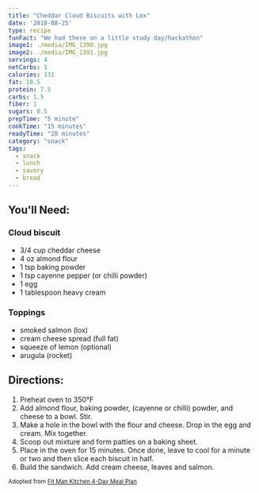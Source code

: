 ```yaml
---
title: "Cheddar Cloud Biscuits with Lox"
date: '2018-08-25'
type: recipe
funFact: "We had these on a little study day/hackathon"
image1: ./media/IMG_1390.jpg
image2: ./media/IMG_1391.jpg
servings: 4
netCarbs: 1
calories: 131
fat: 10.5
protein: 7.5
carbs: 1.5
fiber: 1
sugars: 0.5
prepTime: "5 minute"
cookTime: "15 minutes"
readyTime: "20 minutes"
category: "snack"
tags:
  - snack
  - lunch
  - savory
  - bread
---
```


## You'll Need:

### Cloud biscuit

- 3/4 cup cheddar cheese
- 4 oz almond flour
- 1 tsp baking powder
- 1 tsp cayenne pepper (or chilli powder)
- 1 egg
- 1 tablespoon heavy cream

### Toppings
- smoked salmon (lox)
- cream cheese spread (full fat)
- squeeze of lemon (optional)
- arugula (rocket)

## Directions:

1. Preheat oven to 350°F
2. Add almond flour, baking powder, (cayenne or chilli) powder, and cheese to a bowl. Stir.
3. Make a hole in the bowl with the flour and cheese. Drop in the egg and cream. Mix together.
4. Scoop out mixture and form patties on a baking sheet.
5. Place in the oven for 15 minutes. Once done, leave to cool for a minute or two and then slice each biscuit in half.
6. Build the sandwich. Add cream cheese, leaves and salmon.

<small>Adopted from [Fit Man Kitchen 4-Day Meal Plan](https://fitmencook.com/keto-meal-plan/)</small>